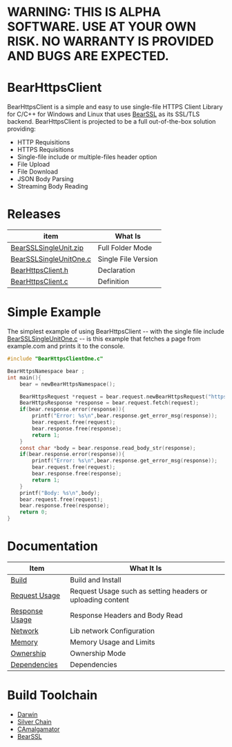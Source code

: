 # WARNING: THIS IS ALPHA SOFTWARE. USE AT YOUR OWN RISK. NO WARRANTY IS PROVIDED AND BUGS ARE EXPECTED.

# BearHttpsClient

BearHttpsClient is a simple and easy to use single-file HTTPS Client Library for C/C++ for Windows and Linux that uses [BearSSL](https://bearssl.org/) as its SSL/TLS backend. BearHttpsClient is projected to be a full out-of-the-box solution providing:

- HTTP Requisitions
- HTTPS Requisitions
- Single-file include or multiple-files header option
- File Upload
- File Download
- JSON Body Parsing
- Streaming Body Reading


# Releases

| item          | What Is |
|-------        |-----------|
| [BearSSLSingleUnit.zip](https://github.com/OUIsolutions/BearHttpsClient/releases/download/0.2.7/BearHttpsClient.zip)| Full Folder Mode  |
| [BearSSLSingleUnitOne.c](https://github.com/OUIsolutions/BearHttpsClient/releases/download/0.2.7/BearHttpsClientOne.c)| Single File Version|
| [BearHttpsClient.h](https://github.com/OUIsolutions/BearHttpsClient/releases/download/0.2.7/BearHttpsClient.h)|Declaration |
| [BearHttpsClient.c](https://github.com/OUIsolutions/BearHttpsClient/releases/download/0.2.7/BearHttpsClient.c)|Definition |


# Simple Example

The simplest example of using BearHttpsClient -- with the single file include [BearSSLSingleUnitOne.c](https://github.com/OUIsolutions/BearHttpsClient/releases/download/0.2.7/BearHttpsClientOne.c) -- is this example that fetches a page from example.com and prints it to the console.

```c
#include "BearHttpsClientOne.c"

BearHttpsNamespace bear ;
int main(){
    bear = newBearHttpsNamespace();

    BearHttpsRequest *request = bear.request.newBearHttpsRequest("https://example.com");
    BearHttpsResponse *response = bear.request.fetch(request);
    if(bear.response.error(response)){
        printf("Error: %s\n",bear.response.get_error_msg(response));
        bear.request.free(request);
        bear.response.free(response);
        return 1;
    }
    const char *body = bear.response.read_body_str(response);
    if(bear.response.error(response)){
        printf("Error: %s\n",bear.response.get_error_msg(response));
        bear.request.free(request);
        bear.response.free(response);
        return 1;
    }
    printf("Body: %s\n",body);
    bear.request.free(request);
    bear.response.free(response);
    return 0;
}
```

# Documentation

| Item          | What It Is |
|-------        |-----------|
| [Build](/docs/build_and_install.md)|Build and Install |
| [Request Usage](/docs/request.md)|Request Usage such as setting headers or uploading content|
| [Response Usage](/docs/response.md)|Response Headers and Body Read |
| [Network](/docs/network_configuration.md)|Lib network Configuration |
| [Memory](/docs/memory_and_limits.md)|Memory Usage and Limits|
| [Ownership](/docs/ownership_system.md)|Ownership Mode |
| [Dependencies](/docs/dependencies.md)|Dependencies |

# Build Toolchain

* [Darwin](https://github.com/OUIsolutions/Darwin)
* [Silver Chain](https://github.com/OUIsolutions/SilverChain)
* [CAmalgamator](https://github.com/OUIsolutions/CAmalgamator)
* [BearSSL](https://bearssl.org/)
